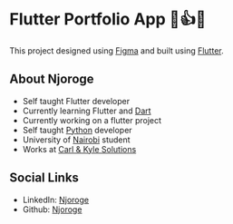 # Flutter Portfolio App 👏👍🔥

This project designed using [Figma](https://www.figma.com) and built using [Flutter](https://www.flutter.dev).

## About Njoroge
- Self taught Flutter developer
- Currently learning Flutter and [Dart](https://www.dartlang.org)
- Currently working on a flutter project
- Self taught [Python](https://www.python.org) developer
- University of [Nairobi](www.uonbi.ac.ke) student
- Works at [Carl & Kyle Solutions](https://www.carlandkyle.co.ke)

## Social Links
- LinkedIn: [Njoroge](https://www.linkedin.com/in/jemo6585/)
- Github: [Njoroge](https://www.github.com/jemo6585/)



  





